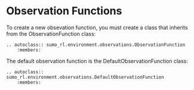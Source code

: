# Observation Functions

To create a new obsevation function, you must create a class that inherits from the ObservationFunction class:

```{eval-rst}
.. autoclass:: sumo_rl.environment.observations.ObservationFunction
    :members:
```

The default observation function is the DefaultObservationFunction class:

```{eval-rst}
.. autoclass:: sumo_rl.environment.observations.DefaultObservationFunction
    :members:
```
